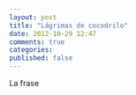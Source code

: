 ```yaml
---
layout: post
title: "Lágrimas de cocodrilo"
date: 2012-10-29 12:47
comments: true
categories:
published: false
---
```


La frase
